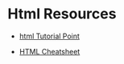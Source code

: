 # Html Resources

- [html Tutorial Point ](https://www.tutorialspoint.com/html/index.htm)

- [HTML Cheatsheet](https://web.stanford.edu/group/csp/cs21/htmlcheatsheet.pdf)

